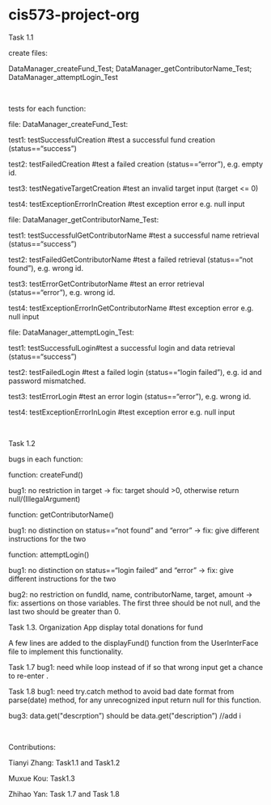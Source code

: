 cis573-project-org
==================

Task 1.1

create files:

DataManager_createFund_Test; DataManager_getContributorName_Test;
DataManager_attemptLogin_Test

 

tests for each function:

file: DataManager_createFund_Test:

test1: testSuccessfulCreation \#test a successful fund creation
(status==“success”)

test2: testFailedCreation \#test a failed creation (status==“error”), e.g. empty
id.

test3: testNegativeTargetCreation \#test an invalid target input (target \<= 0)

test4: testExceptionErrorInCreation \#test exception error e.g. null input

file: DataManager_getContributorName_Test:

test1: testSuccessfulGetContributorName \#test a successful name retrieval
(status==“success”)

test2: testFailedGetContributorName \#test a failed retrieval (status==“not
found”), e.g. wrong id.

test3: testErrorGetContributorName \#test an error retrieval (status==“error”),
e.g. wrong id.

test4: testExceptionErrorInGetContributorName \#test exception error e.g. null
input

file: DataManager_attemptLogin_Test:

test1: testSuccessfulLogin\#test a successful login and data retrieval
(status==“success”)

test2: testFailedLogin \#test a failed login (status==“login failed”), e.g. id
and password mismatched.

test3: testErrorLogin \#test an error login (status==“error”), e.g. wrong id.

test4: testExceptionErrorInLogin \#test exception error e.g. null input

 

Task 1.2

bugs in each function:

function: createFund()

bug1: no restriction in target -\> fix: target should \>0, otherwise return
null/(IllegalArgument)

function: getContributorName()

bug1: no distinction on status==“not found” and “error” -\> fix: give different
instructions for the two

function: attemptLogin()

bug1: no distinction on status==“login failed” and “error” -\> fix: give
different instructions for the two

bug2: no restriction on fundId, name, contributorName, target, amount -\> fix:
assertions on those variables. The first three should be not null, and the last
two should be greater than 0.



Task 1.3. Organization App display total donations for fund

A few lines are added to the displayFund() function from the UserInterFace file to implement this functionality.



Task 1.7 
bug1: need while loop instead of if so that wrong input get a chance to re-enter .



Task 1.8
bug1: need try.catch method to avoid bad date format from parse(date) method, for any unrecognized input return null for this function.

bug3: data.get("descrption”) should be data.get("description”) //add i

 

Contributions:

Tianyi Zhang: Task1.1 and Task1.2

Muxue Kou: Task1.3

Zhihao Yan: Task 1.7 and Task 1.8
